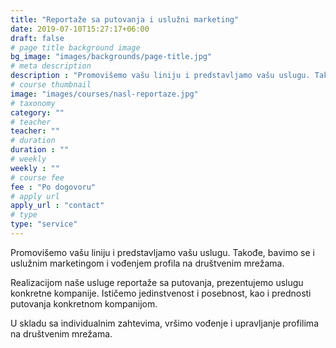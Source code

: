 ```yaml
---
title: "Reportaže sa putovanja i uslužni marketing"
date: 2019-07-10T15:27:17+06:00
draft: false
# page title background image
bg_image: "images/backgrounds/page-title.jpg"
# meta description
description : "Promovišemo vašu liniju i predstavljamo vašu uslugu. Takođe, bavimo se i uslužnim marketingom i vođenjem profila na društvenim mrežama."
# course thumbnail
image: "images/courses/nasl-reportaze.jpg"
# taxonomy
category: ""
# teacher
teacher: ""
# duration
duration : ""
# weekly
weekly : ""
# course fee
fee : "Po dogovoru"
# apply url
apply_url : "contact"
# type
type: "service"
---
```


Promovišemo vašu liniju i predstavljamo vašu uslugu. Takođe, bavimo se i uslužnim marketingom i vođenjem profila na društvenim mrežama.

Realizacijom naše usluge reportaže sa putovanja, prezentujemo uslugu konkretne kompanije. Ističemo jedinstvenost i posebnost, kao i prednosti putovanja konkretnom kompanijom. 

U skladu sa individualnim zahtevima, vršimo vođenje i upravljanje profilima na društvenim mrežama.
